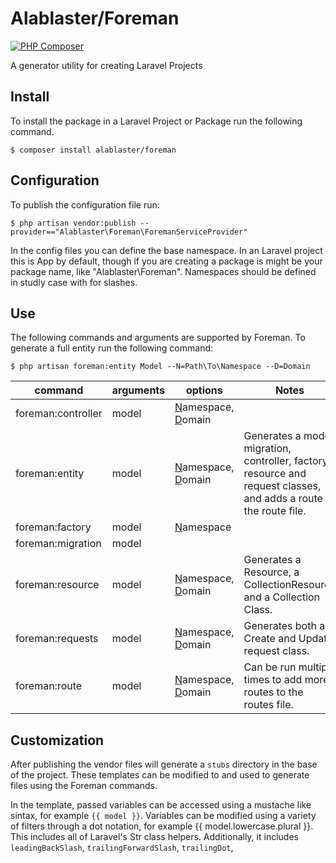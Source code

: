 # Alablaster/Foreman

[![PHP Composer](https://github.com/salaback/foreman/actions/workflows/php.yml/badge.svg)](https://github.com/salaback/foreman/actions/workflows/php.yml)

A generator utility for creating Laravel Projects

## Install

To install the package in a Laravel Project or Package run the following command.

``$ composer install alablaster/foreman``

## Configuration

To publish the configuration file run:

``$ php artisan vendor:publish --provider=="Alablaster\Foreman\ForemanServiceProvider"``

In the config files you can define the base namespace. In an Laravel project
this is App by default, though if you are creating a package is might be your package name, like "Alablaster\Foreman". 
Namespaces should be defined in studly case with for slashes.

## Use

The following commands and arguments are supported by Foreman. To generate a full entity run the following command:

``$ php artisan foreman:entity Model --N=Path\To\Namespace --D=Domain``

| command  |arguments |options |Notes |
|---|---|---|---|
| foreman:controller | model | <u>N</u>amespace, <u>D</u>omain | |
| foreman:entity | model | <u>N</u>amespace, <u>D</u>omain| Generates a model, migration, controller, factory, resource and request classes, and adds a route to the route file. |
| foreman:factory | model | <u>N</u>amespace | |
| foreman:migration | model | | |
| foreman:resource | model | <u>N</u>amespace, <u>D</u>omain | Generates a Resource, a CollectionResource and a Collection Class.|
| foreman:requests | model | <u>N</u>amespace, <u>D</u>omain | Generates both a Create and Update request class.|
| foreman:route | model | <u>N</u>amespace, <u>D</u>omain| Can be run multiple times to add more routes to the routes file. |

## Customization

After publishing the vendor files will generate a `stubs` directory in the 
base of the project.  These templates can be modified to and used to
generate files using the Foreman commands.

In the template, passed variables can be accessed using a mustache like
sintax, for example `{{ model }}`.  Variables can be modified using a variety 
of filters through a dot notation, for example {{ model.lowercase.plural }}.
This includes all of Laravel's Str class helpers.  Additionally, it includes
`leadingBackSlash`, `trailingForwardSlash`, `trailingDot`, 
